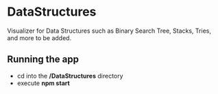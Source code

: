 # DataStructures

Visualizer for Data Structures such as Binary Search Tree, Stacks, Tries, and more to be added.

## Running the app

- cd into the **/DataStructures** directory
- execute **npm start**